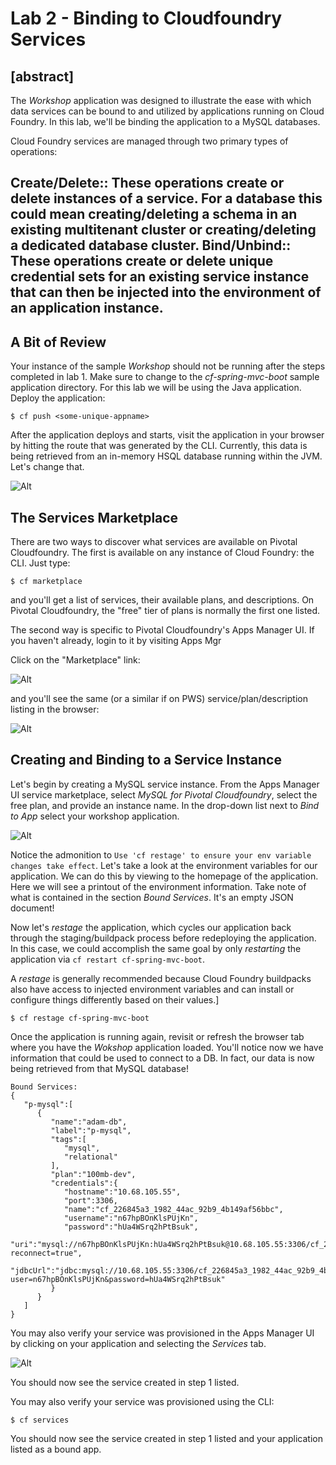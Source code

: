 # Lab 2 - Binding to Cloudfoundry Services

[abstract]
--
The _Workshop_ application was designed to illustrate the ease with which data services can be bound to and utilized by applications running on Cloud Foundry.
In this lab, we'll be binding the application to a MySQL databases.

Cloud Foundry services are managed through two primary types of operations:

Create/Delete:: These operations create or delete instances of a service.
For a database this could mean creating/deleting a schema in an existing multitenant cluster or creating/deleting a dedicated database cluster.
Bind/Unbind:: These operations create or delete unique credential sets for an existing service instance that can then be injected into the environment of an application instance.
--

## A Bit of Review

Your instance of the sample _Workshop_ should not be running after the steps completed in lab 1.  Make sure to change to the _cf-spring-mvc-boot_ sample application directory.  For this lab we will be using the Java application.  Deploy the application:

`$ cf push <some-unique-appname>`

After the application deploys and starts, visit the application in your browser by hitting the route that was generated by the CLI.  Currently, this data is being retrieved from an in-memory HSQL database running within the JVM.  Let's change that.

![Alt](lab.png)

## The Services Marketplace

There are two ways to discover what services are available on Pivotal Cloudfoundry.
The first is available on any instance of Cloud Foundry: the CLI. Just type:

`$ cf marketplace`

and you'll get a list of services, their available plans, and descriptions. On Pivotal Cloudfoundry, the "free" tier of plans is normally the first one listed.

The second way is specific to Pivotal Cloudfoundry's Apps Manager UI. If you haven't already, login to it by visiting Apps Mgr

Click on the "Marketplace" link:

![Alt](lab1.png)

and you'll see the same (or a similar if on PWS) service/plan/description listing in the browser:

![Alt](lab2.png)

## Creating and Binding to a Service Instance

Let's begin by creating a MySQL service instance.
From the Apps Manager UI service marketplace, select _MySQL for Pivotal Cloudfoundry_, select the free plan, and provide an instance name.
In the drop-down list next to _Bind to App_ select your workshop application.

![Alt](lab3.png)

Notice the admonition to `Use 'cf restage' to ensure your env variable changes take effect`.
Let's take a look at the environment variables for our application. We can do this by viewing to the homepage of the application.
Here we will see a printout of the environment information.  Take note of what is contained in the section _Bound Services_.  It's an empty JSON document!

Now let's _restage_ the application, which cycles our application back through the staging/buildpack process before redeploying the application. In this case, we could accomplish the same goal by only _restarting_ the application via `cf restart cf-spring-mvc-boot`.

A _restage_ is generally recommended because Cloud Foundry buildpacks also have access to injected environment variables and can install or configure things differently based on their values.]

`$ cf restage cf-spring-mvc-boot`

Once the application is running again, revisit or refresh the browser tab where you have the _Wokshop_ application loaded.  You'll notice now we have information that could be used to connect to a DB.
In fact, our data is now being retrieved from that MySQL database!
~~~~
Bound Services:
{
   "p-mysql":[
      {
         "name":"adam-db",
         "label":"p-mysql",
         "tags":[
            "mysql",
            "relational"
         ],
         "plan":"100mb-dev",
         "credentials":{
            "hostname":"10.68.105.55",
            "port":3306,
            "name":"cf_226845a3_1982_44ac_92b9_4b149af56bbc",
            "username":"n67hpBOnKlsPUjKn",
            "password":"hUa4WSrq2hPtBsuk",
            "uri":"mysql://n67hpBOnKlsPUjKn:hUa4WSrq2hPtBsuk@10.68.105.55:3306/cf_226845a3_1982_44ac_92b9_4b149af56bbc?reconnect=true",
            "jdbcUrl":"jdbc:mysql://10.68.105.55:3306/cf_226845a3_1982_44ac_92b9_4b149af56bbc?user=n67hpBOnKlsPUjKn&password=hUa4WSrq2hPtBsuk"
         }
      }
   ]
}
~~~~

You may also verify your service was provisioned in the Apps Manager UI by clicking on your application and selecting the _Services_ tab.

![Alt](lab4.png)

You should now see the service created in step 1 listed.

You may also verify your service was provisioned using the CLI:

`$ cf services`

You should now see the service created in step 1 listed and your application listed as a bound app.
